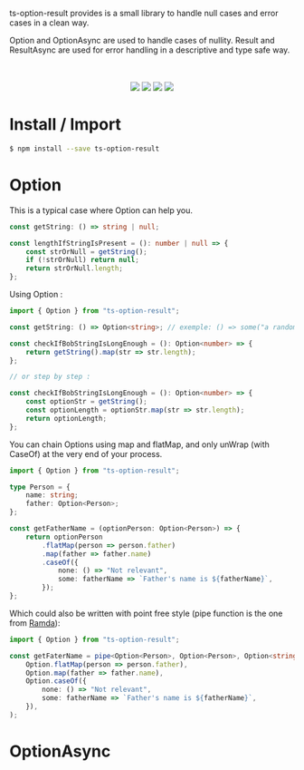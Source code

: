 ts-option-result provides is a small library to handle null cases and error cases in a clean way.

Option and OptionAsync are used to handle cases of nullity.
Result and ResultAsync are used for error handling in a descriptive and type safe way.

<p align="center">
    <i></i>
    <br>
    <br>
    <img src="https://github.com/jeromebu/ts-option-result/workflows/ci/badge.svg?branch=main">
    <img src="https://img.shields.io/bundlephobia/minzip/ts-option-result">
    <img src="https://img.shields.io/npm/dw/ts-option-result">
    <img src="https://img.shields.io/npm/l/ts-option-result">
</p>

# Install / Import

```bash
$ npm install --save ts-option-result
```

# Option

This is a typical case where Option can help you.

```typescript
const getString: () => string | null;

const lengthIfStringIsPresent = (): number | null => {
    const strOrNull = getString();
    if (!strOrNull) return null;
    return strOrNull.length;
};
```

Using Option :

```typescript
import { Option } from "ts-option-result";

const getString: () => Option<string>; // exemple: () => some("a random string")

const checkIfBobStringIsLongEnough = (): Option<number> => {
    return getString().map(str => str.length);
};

// or step by step :

const checkIfBobStringIsLongEnough = (): Option<number> => {
    const optionStr = getString();
    const optionLength = optionStr.map(str => str.length);
    return optionLength;
};
```

You can chain Options using map and flatMap, and only unWrap (with CaseOf) at the very end of your process.

```typescript
import { Option } from "ts-option-result";

type Person = {
    name: string;
    father: Option<Person>;
};

const getFatherName = (optionPerson: Option<Person>) => {
    return optionPerson
        .flatMap(person => person.father)
        .map(father => father.name)
        .caseOf({
            none: () => "Not relevant",
            some: fatherName => `Father's name is ${fatherName}`,
        });
};
```

Which could also be written with point free style (pipe function is the one from [Ramda](https://ramdajs.com/docs/#pipe)):

```typescript
import { Option } from "ts-option-result";

const getFaterName = pipe<Option<Person>, Option<Person>, Option<string>, string>(
    Option.flatMap(person => person.father),
    Option.map(father => father.name),
    Option.caseOf({
        none: () => "Not relevant",
        some: fatherName => `Father's name is ${fatherName}`,
    }),
);
```

# OptionAsync
